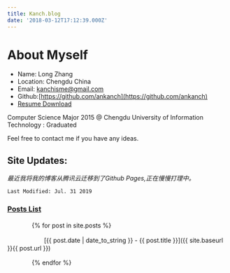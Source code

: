 ```yaml
---
title: Kanch.blog
date: '2018-03-12T17:12:39.000Z'
---
```


# About Myself

* Name: Long Zhang
* Location: Chengdu China
* Email: kanchisme@gmail.com
* Github:[https://github.com/ankanch](https://github.com/ankanch)
* [Resume Download](http://d.akakanch.com/BlogResourceShare/Resume%20of%20Long%20Zhang%20March%202018%20-formal-reversion%201.pdf)

Computer Science Major 2015 @ Chengdu University of Information Technology : Graduated

Feel free to contact me if you have any ideas.

## Site Updates:

_最近我将我的博客从腾讯云迁移到了Github Pages,正在慢慢打理中。_

`Last Modified: Jul. 31 2019`

### [Posts List](/SUMMARY)
　　　　{% for post in site.posts %}

　　　　　　[{{ post.date | date_to_string }} - {{ post.title }}]({{ site.baseurl }}{{ post.url }})

　　　　{% endfor %}
